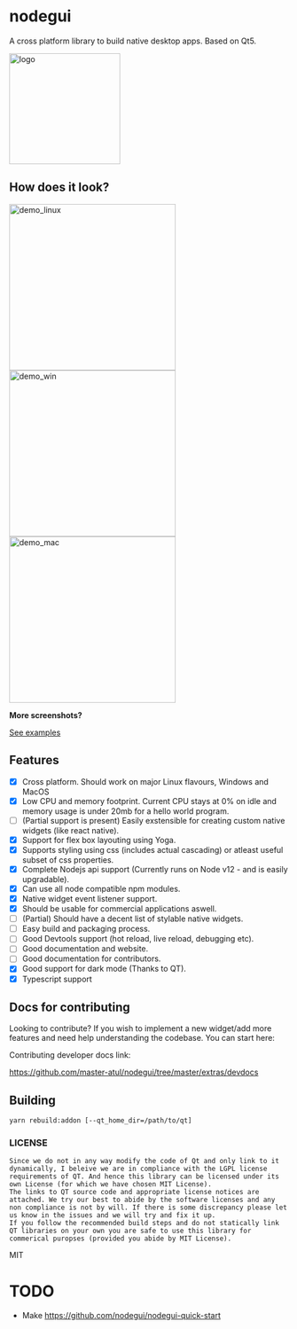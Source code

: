 # nodegui

A cross platform library to build native desktop apps. Based on Qt5.

<img alt="logo" src="https://github.com/master-atul/nodegui/raw/master/extras/logo/nodegui.png" height="200" />

## How does it look?

<div style="display:inline; margin: 0 auto;">
<img alt="demo_linux" src="https://github.com/master-atul/nodegui/raw/master/examples/calculator/calculator_linux.png" height="300" />
<img alt="demo_win" src="https://github.com/master-atul/nodegui/raw/master/examples/calculator/calculator_win.jpg" height="300" />
<img alt="demo_mac" src="https://github.com/master-atul/nodegui/raw/master/examples/calculator/calculator_mac.png" height="300" />
</div>

**More screenshots?**

[See examples](https://github.com/master-atul/nodegui/tree/master/examples/)

## Features

- [x] Cross platform. Should work on major Linux flavours, Windows and MacOS
- [x] Low CPU and memory footprint. Current CPU stays at 0% on idle and memory usage is under 20mb for a hello world program.
- [ ] (Partial support is present) Easily exstensible for creating custom native widgets (like react native).
- [x] Support for flex box layouting using Yoga.
- [x] Supports styling using css (includes actual cascading) or atleast useful subset of css properties.
- [x] Complete Nodejs api support (Currently runs on Node v12 - and is easily upgradable).
- [x] Can use all node compatible npm modules.
- [x] Native widget event listener support.
- [x] Should be usable for commercial applications aswell.
- [ ] (Partial) Should have a decent list of stylable native widgets.
- [ ] Easy build and packaging process.
- [ ] Good Devtools support (hot reload, live reload, debugging etc).
- [ ] Good documentation and website.
- [ ] Good documentation for contributors.
- [x] Good support for dark mode (Thanks to QT).
- [x] Typescript support

## Docs for contributing

Looking to contribute? If you wish to implement a new widget/add more features and need help understanding the codebase. You can start here:

Contributing developer docs link:

https://github.com/master-atul/nodegui/tree/master/extras/devdocs

## Building

`yarn rebuild:addon [--qt_home_dir=/path/to/qt]`

### LICENSE

```
Since we do not in any way modify the code of Qt and only link to it dynamically, I beleive we are in compliance with the LGPL license requirements of QT. And hence this library can be licensed under its own License (for which we have chosen MIT License).
The links to QT source code and appropriate license notices are attached. We try our best to abide by the software licenses and any non compliance is not by will. If there is some discrepancy please let us know in the issues and we will try and fix it up.
If you follow the recommended build steps and do not statically link QT libraries on your own you are safe to use this library for commerical puropses (provided you abide by MIT License).
```

MIT

# TODO

- Make https://github.com/nodegui/nodegui-quick-start
